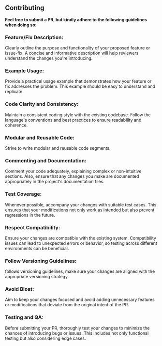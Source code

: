 ## Contributing
**Feel free to submit a PR, but kindly adhere to the following guidelines when doing so:**

### Feature/Fix Description:
Clearly outline the purpose and functionality of your proposed feature or issue-fix. A concise and informative description will help reviewers understand the changes you're introducing.

### Example Usage:
Provide a practical usage example that demonstrates how your feature or fix addresses the problem. This example should be easy to understand and replicate.

### Code Clarity and Consistency:
Maintain a consistent coding style with the existing codebase. Follow the language's conventions and best practices to ensure readability and coherence.

### Modular and Reusable Code:
Strive to write modular and reusable code segments. 

### Commenting and Documentation:
Comment your code adequately, explaining complex or non-intuitive sections. Also, ensure that any changes you make are documented appropriately in the project's documentation files.

### Test Coverage:
Whenever possible, accompany your changes with suitable test cases. This ensures that your modifications not only work as intended but also prevent regressions in the future.

### Respect Compatibility:
Ensure your changes are compatible with the existing system. Compatibility issues can lead to unexpected errors or behavior, so testing across different environments can be beneficial.

### Follow Versioning Guidelines:
follows versioning guidelines, make sure your changes are aligned with the appropriate versioning strategy.

### Avoid Bloat:
Aim to keep your changes focused and avoid adding unnecessary features or modifications that deviate from the original intent of the PR.

### Testing and QA:
Before submitting your PR, thoroughly test your changes to minimize the chances of introducing bugs or issues. This includes not only functional testing but also considering edge cases.
